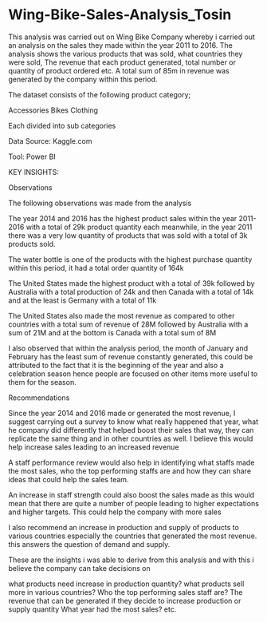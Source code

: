 # Wing-Bike-Sales-Analysis_Tosin

This analysis was carried out on Wing Bike Company whereby i carried out an analysis on the sales they made within the year 2011 to 2016. The analysis shows the various products that was sold, what countries they were sold, The revenue that each product generated, total number or quantity of product ordered etc. A total sum of 85m in revenue was generated by the company within this period. 

The dataset consists of the following product category;

Accessories
Bikes
Clothing

Each divided into sub categories

Data Source: Kaggle.com

Tool: Power BI

KEY INSIGHTS:

Observations

The following observations was made from the analysis

The year 2014 and 2016 has the highest product sales within the year 2011-2016 with a total of 29k product quantity each meanwhile, in the year 2011 there was a very low quantity of products that was sold with a total of 3k products sold.

The water bottle is one of the products with the highest purchase quantity within this period, it had a total order quantity of 164k

The United States made the highest product with a total of 39k followed by Australia with a total production of 24k and then Canada with a total of 14k and at the least is Germany with a total of 11k

The United States also made the most revenue as compared to other countries with a total sum of revenue of 28M followed by Australia with a sum of 21M and at the bottom is Canada with a total sum of 8M

I also observed that within the analysis period, the month of January and February has the least sum of revenue constantly generated, this could be attributed to the fact that it is the beginning of the year and also a celebration season hence people are focused on other items more useful to them for the season.

Recommendations

Since the year 2014 and 2016 made or generated the most revenue, I suggest carrying out a survey to know what really happened that year, what he company did differently that helped boost their sales that way, they can replicate the same thing and in other countries as well. I believe this would help increase sales leading to an increased revenue

A staff performance review would also help in identifying what staffs made the most sales, who the top performing staffs are and how they can share ideas that could help the sales team.

An increase in staff strength could also boost the sales made as this would mean that there are quite a number of people leading to higher expectations and higher targets. This could help the company with more sales

I also recommend an increase in production and supply of products to various countries especially the countries that generated the most revenue. this answers the question of demand and supply.

These are the insights i was able to derive from this analysis and with this i believe the company can take decisions on

what products need increase in production quantity?
what products sell more in various countries?
Who the top performing sales staff are?
The revenue that can be generated if they decide to increase production or supply quantity
What year had the most sales? etc.
